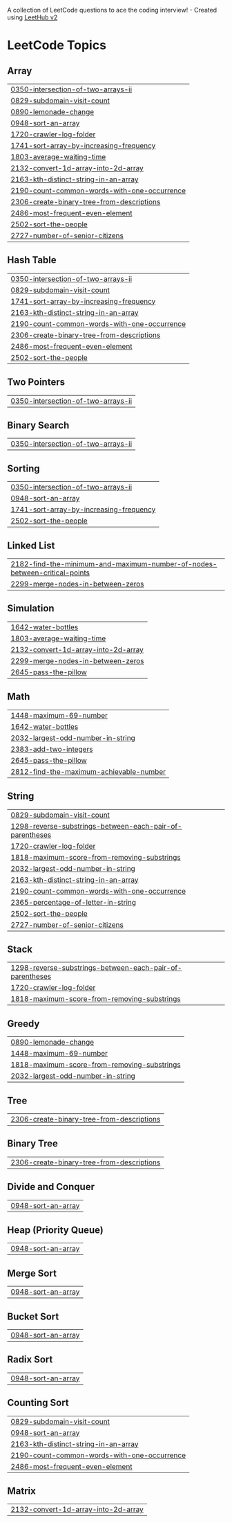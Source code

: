 A collection of LeetCode questions to ace the coding interview! - Created using [LeetHub v2](https://github.com/arunbhardwaj/LeetHub-2.0)
<!---LeetCode Topics Start-->
# LeetCode Topics
## Array
|  |
| ------- |
| [0350-intersection-of-two-arrays-ii](https://github.com/hudhyfa/Leetcode/tree/master/0350-intersection-of-two-arrays-ii) |
| [0829-subdomain-visit-count](https://github.com/hudhyfa/Leetcode/tree/master/0829-subdomain-visit-count) |
| [0890-lemonade-change](https://github.com/hudhyfa/Leetcode/tree/master/0890-lemonade-change) |
| [0948-sort-an-array](https://github.com/hudhyfa/Leetcode/tree/master/0948-sort-an-array) |
| [1720-crawler-log-folder](https://github.com/hudhyfa/Leetcode/tree/master/1720-crawler-log-folder) |
| [1741-sort-array-by-increasing-frequency](https://github.com/hudhyfa/Leetcode/tree/master/1741-sort-array-by-increasing-frequency) |
| [1803-average-waiting-time](https://github.com/hudhyfa/Leetcode/tree/master/1803-average-waiting-time) |
| [2132-convert-1d-array-into-2d-array](https://github.com/hudhyfa/Leetcode/tree/master/2132-convert-1d-array-into-2d-array) |
| [2163-kth-distinct-string-in-an-array](https://github.com/hudhyfa/Leetcode/tree/master/2163-kth-distinct-string-in-an-array) |
| [2190-count-common-words-with-one-occurrence](https://github.com/hudhyfa/Leetcode/tree/master/2190-count-common-words-with-one-occurrence) |
| [2306-create-binary-tree-from-descriptions](https://github.com/hudhyfa/Leetcode/tree/master/2306-create-binary-tree-from-descriptions) |
| [2486-most-frequent-even-element](https://github.com/hudhyfa/Leetcode/tree/master/2486-most-frequent-even-element) |
| [2502-sort-the-people](https://github.com/hudhyfa/Leetcode/tree/master/2502-sort-the-people) |
| [2727-number-of-senior-citizens](https://github.com/hudhyfa/Leetcode/tree/master/2727-number-of-senior-citizens) |
## Hash Table
|  |
| ------- |
| [0350-intersection-of-two-arrays-ii](https://github.com/hudhyfa/Leetcode/tree/master/0350-intersection-of-two-arrays-ii) |
| [0829-subdomain-visit-count](https://github.com/hudhyfa/Leetcode/tree/master/0829-subdomain-visit-count) |
| [1741-sort-array-by-increasing-frequency](https://github.com/hudhyfa/Leetcode/tree/master/1741-sort-array-by-increasing-frequency) |
| [2163-kth-distinct-string-in-an-array](https://github.com/hudhyfa/Leetcode/tree/master/2163-kth-distinct-string-in-an-array) |
| [2190-count-common-words-with-one-occurrence](https://github.com/hudhyfa/Leetcode/tree/master/2190-count-common-words-with-one-occurrence) |
| [2306-create-binary-tree-from-descriptions](https://github.com/hudhyfa/Leetcode/tree/master/2306-create-binary-tree-from-descriptions) |
| [2486-most-frequent-even-element](https://github.com/hudhyfa/Leetcode/tree/master/2486-most-frequent-even-element) |
| [2502-sort-the-people](https://github.com/hudhyfa/Leetcode/tree/master/2502-sort-the-people) |
## Two Pointers
|  |
| ------- |
| [0350-intersection-of-two-arrays-ii](https://github.com/hudhyfa/Leetcode/tree/master/0350-intersection-of-two-arrays-ii) |
## Binary Search
|  |
| ------- |
| [0350-intersection-of-two-arrays-ii](https://github.com/hudhyfa/Leetcode/tree/master/0350-intersection-of-two-arrays-ii) |
## Sorting
|  |
| ------- |
| [0350-intersection-of-two-arrays-ii](https://github.com/hudhyfa/Leetcode/tree/master/0350-intersection-of-two-arrays-ii) |
| [0948-sort-an-array](https://github.com/hudhyfa/Leetcode/tree/master/0948-sort-an-array) |
| [1741-sort-array-by-increasing-frequency](https://github.com/hudhyfa/Leetcode/tree/master/1741-sort-array-by-increasing-frequency) |
| [2502-sort-the-people](https://github.com/hudhyfa/Leetcode/tree/master/2502-sort-the-people) |
## Linked List
|  |
| ------- |
| [2182-find-the-minimum-and-maximum-number-of-nodes-between-critical-points](https://github.com/hudhyfa/Leetcode/tree/master/2182-find-the-minimum-and-maximum-number-of-nodes-between-critical-points) |
| [2299-merge-nodes-in-between-zeros](https://github.com/hudhyfa/Leetcode/tree/master/2299-merge-nodes-in-between-zeros) |
## Simulation
|  |
| ------- |
| [1642-water-bottles](https://github.com/hudhyfa/Leetcode/tree/master/1642-water-bottles) |
| [1803-average-waiting-time](https://github.com/hudhyfa/Leetcode/tree/master/1803-average-waiting-time) |
| [2132-convert-1d-array-into-2d-array](https://github.com/hudhyfa/Leetcode/tree/master/2132-convert-1d-array-into-2d-array) |
| [2299-merge-nodes-in-between-zeros](https://github.com/hudhyfa/Leetcode/tree/master/2299-merge-nodes-in-between-zeros) |
| [2645-pass-the-pillow](https://github.com/hudhyfa/Leetcode/tree/master/2645-pass-the-pillow) |
## Math
|  |
| ------- |
| [1448-maximum-69-number](https://github.com/hudhyfa/Leetcode/tree/master/1448-maximum-69-number) |
| [1642-water-bottles](https://github.com/hudhyfa/Leetcode/tree/master/1642-water-bottles) |
| [2032-largest-odd-number-in-string](https://github.com/hudhyfa/Leetcode/tree/master/2032-largest-odd-number-in-string) |
| [2383-add-two-integers](https://github.com/hudhyfa/Leetcode/tree/master/2383-add-two-integers) |
| [2645-pass-the-pillow](https://github.com/hudhyfa/Leetcode/tree/master/2645-pass-the-pillow) |
| [2812-find-the-maximum-achievable-number](https://github.com/hudhyfa/Leetcode/tree/master/2812-find-the-maximum-achievable-number) |
## String
|  |
| ------- |
| [0829-subdomain-visit-count](https://github.com/hudhyfa/Leetcode/tree/master/0829-subdomain-visit-count) |
| [1298-reverse-substrings-between-each-pair-of-parentheses](https://github.com/hudhyfa/Leetcode/tree/master/1298-reverse-substrings-between-each-pair-of-parentheses) |
| [1720-crawler-log-folder](https://github.com/hudhyfa/Leetcode/tree/master/1720-crawler-log-folder) |
| [1818-maximum-score-from-removing-substrings](https://github.com/hudhyfa/Leetcode/tree/master/1818-maximum-score-from-removing-substrings) |
| [2032-largest-odd-number-in-string](https://github.com/hudhyfa/Leetcode/tree/master/2032-largest-odd-number-in-string) |
| [2163-kth-distinct-string-in-an-array](https://github.com/hudhyfa/Leetcode/tree/master/2163-kth-distinct-string-in-an-array) |
| [2190-count-common-words-with-one-occurrence](https://github.com/hudhyfa/Leetcode/tree/master/2190-count-common-words-with-one-occurrence) |
| [2365-percentage-of-letter-in-string](https://github.com/hudhyfa/Leetcode/tree/master/2365-percentage-of-letter-in-string) |
| [2502-sort-the-people](https://github.com/hudhyfa/Leetcode/tree/master/2502-sort-the-people) |
| [2727-number-of-senior-citizens](https://github.com/hudhyfa/Leetcode/tree/master/2727-number-of-senior-citizens) |
## Stack
|  |
| ------- |
| [1298-reverse-substrings-between-each-pair-of-parentheses](https://github.com/hudhyfa/Leetcode/tree/master/1298-reverse-substrings-between-each-pair-of-parentheses) |
| [1720-crawler-log-folder](https://github.com/hudhyfa/Leetcode/tree/master/1720-crawler-log-folder) |
| [1818-maximum-score-from-removing-substrings](https://github.com/hudhyfa/Leetcode/tree/master/1818-maximum-score-from-removing-substrings) |
## Greedy
|  |
| ------- |
| [0890-lemonade-change](https://github.com/hudhyfa/Leetcode/tree/master/0890-lemonade-change) |
| [1448-maximum-69-number](https://github.com/hudhyfa/Leetcode/tree/master/1448-maximum-69-number) |
| [1818-maximum-score-from-removing-substrings](https://github.com/hudhyfa/Leetcode/tree/master/1818-maximum-score-from-removing-substrings) |
| [2032-largest-odd-number-in-string](https://github.com/hudhyfa/Leetcode/tree/master/2032-largest-odd-number-in-string) |
## Tree
|  |
| ------- |
| [2306-create-binary-tree-from-descriptions](https://github.com/hudhyfa/Leetcode/tree/master/2306-create-binary-tree-from-descriptions) |
## Binary Tree
|  |
| ------- |
| [2306-create-binary-tree-from-descriptions](https://github.com/hudhyfa/Leetcode/tree/master/2306-create-binary-tree-from-descriptions) |
## Divide and Conquer
|  |
| ------- |
| [0948-sort-an-array](https://github.com/hudhyfa/Leetcode/tree/master/0948-sort-an-array) |
## Heap (Priority Queue)
|  |
| ------- |
| [0948-sort-an-array](https://github.com/hudhyfa/Leetcode/tree/master/0948-sort-an-array) |
## Merge Sort
|  |
| ------- |
| [0948-sort-an-array](https://github.com/hudhyfa/Leetcode/tree/master/0948-sort-an-array) |
## Bucket Sort
|  |
| ------- |
| [0948-sort-an-array](https://github.com/hudhyfa/Leetcode/tree/master/0948-sort-an-array) |
## Radix Sort
|  |
| ------- |
| [0948-sort-an-array](https://github.com/hudhyfa/Leetcode/tree/master/0948-sort-an-array) |
## Counting Sort
|  |
| ------- |
| [0829-subdomain-visit-count](https://github.com/hudhyfa/Leetcode/tree/master/0829-subdomain-visit-count) |
| [0948-sort-an-array](https://github.com/hudhyfa/Leetcode/tree/master/0948-sort-an-array) |
| [2163-kth-distinct-string-in-an-array](https://github.com/hudhyfa/Leetcode/tree/master/2163-kth-distinct-string-in-an-array) |
| [2190-count-common-words-with-one-occurrence](https://github.com/hudhyfa/Leetcode/tree/master/2190-count-common-words-with-one-occurrence) |
| [2486-most-frequent-even-element](https://github.com/hudhyfa/Leetcode/tree/master/2486-most-frequent-even-element) |
## Matrix
|  |
| ------- |
| [2132-convert-1d-array-into-2d-array](https://github.com/hudhyfa/Leetcode/tree/master/2132-convert-1d-array-into-2d-array) |
<!---LeetCode Topics End-->